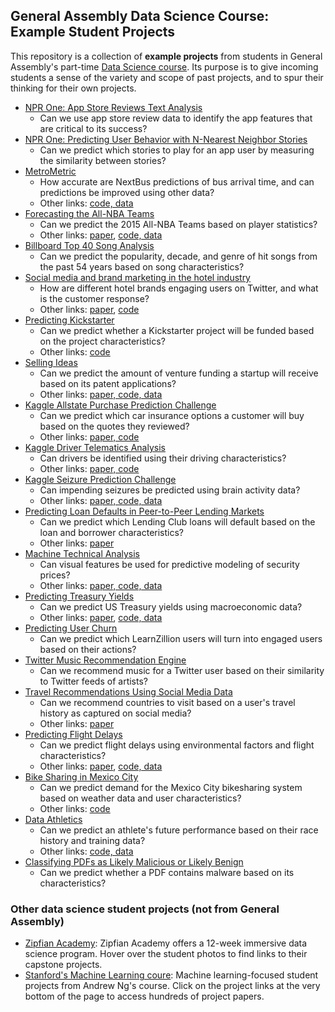 ## General Assembly Data Science Course: Example Student Projects

This repository is a collection of **example projects** from students in General Assembly's part-time [Data Science course](https://generalassemb.ly/education/data-science). Its purpose is to give incoming students a sense of the variety and scope of past projects, and to spur their thinking for their own projects.

* [NPR One: App Store Reviews Text Analysis](pdf/npr_reviews_presentation.pdf)
    * Can we use app store review data to identify the app features that are critical to its success?
* [NPR One: Predicting User Behavior with N-Nearest Neighbor Stories](pdf/npr_stories_presentation.pdf)
    * Can we predict which stories to play for an app user by measuring the similarity between stories?
* [MetroMetric](pdf/bus_presentation.pdf)
    * How accurate are NextBus predictions of bus arrival time, and can predictions be improved using other data?
    * Other links: [code, data](https://github.com/dokbrown/MetroMetric)
* [Forecasting the All-NBA Teams](pdf/nba_presentation.pdf)
    * Can we predict the 2015 All-NBA Teams based on player statistics?
    * Other links: [paper](pdf/nba_paper.pdf), [code, data](https://github.com/justmarkham/DAT4-students/tree/master/kerry/Final)
* [Billboard Top 40 Song Analysis](http://nbviewer.ipython.org/github/lentzma/Billboard_Top_40/blob/master/DAT13FinalLentz.ipynb)
    * Can we predict the popularity, decade, and genre of hit songs from the past 54 years based on song characteristics?
* [Social media and brand marketing in the hotel industry](pdf/hotel_presentation.pdf)
    * How are different hotel brands engaging users on Twitter, and what is the customer response?
    * Other links: [paper](pdf/hotel_paper.pdf), [code](https://github.com/dblosqrl/hoteltweets)
* [Predicting Kickstarter](pdf/kickstarter_presentation.pdf)
    * Can we predict whether a Kickstarter project will be funded based on the project characteristics?
    * Other links: [code](http://nbviewer.ipython.org/url/www.rubennaeff.nl/extra/gads7/rubennaeff_kickstarter_notebook.ipynb)
* [Selling Ideas](pdf/startup_presentation.pdf)
    * Can we predict the amount of venture funding a startup will receive based on its patent applications?
    * Other links: [paper, code, data](https://github.com/jwknobloch/DAT4_final_project)
* [Kaggle Allstate Purchase Prediction Challenge](https://speakerdeck.com/justmarkham/allstate-purchase-prediction-challenge-on-kaggle)
    * Can we predict which car insurance options a customer will buy based on the quotes they reviewed?
    * Other links: [paper, code](https://github.com/justmarkham/kaggle-allstate)
* [Kaggle Driver Telematics Analysis](pdf/driver_presentation.pdf)
    * Can drivers be identified using their driving characteristics?
    * Other links: [paper, code](https://github.com/justmarkham/DAT4-students/tree/master/frank/project_final)
* [Kaggle Seizure Prediction Challenge](pdf/seizure_presentation.pdf)
    * Can impending seizures be predicted using brain activity data?
    * Other links: [paper, code, data](https://github.com/justmarkham/DAT3-students/tree/master/chad/project)
* [Predicting Loan Defaults in Peer-to-Peer Lending Markets](pdf/loans_presentation.pdf)
    * Can we predict which Lending Club loans will default based on the loan and borrower characteristics?
    * Other links: [paper](pdf/loans_paper.pdf)
* [Machine Technical Analysis](pdf/visual_presentation.pdf)
    * Can visual features be used for predictive modeling of security prices?
    * Other links: [paper, code, data](https://github.com/cs79/TS_Project)
* [Predicting Treasury Yields](pdf/yields_presentation.pdf)
    * Can we predict US Treasury yields using macroeconomic data?
    * Other links: [paper](pdf/yields_paper.pdf), [code, data](https://github.com/justmarkham/DAT3-students/tree/master/linda)
* [Predicting User Churn](pdf/churn_presentation.pdf)
    * Can we predict which LearnZillion users will turn into engaged users based on their actions?
* [Twitter Music Recommendation Engine](pdf/music_presentation.pdf)
    * Can we recommend music for a Twitter user based on their similarity to Twitter feeds of artists?
* [Travel Recommendations Using Social Media Data](pdf/travel_presentation.pdf)
    * Can we recommend countries to visit based on a user's travel history as captured on social media?
    * Other links: [paper](pdf/travel_paper.pdf)
* [Predicting Flight Delays](pdf/flight_presentation.pdf)
    * Can we predict flight delays using environmental factors and flight characteristics?
    * Other links: [paper](pdf/flight_paper.pdf), [code, data](https://github.com/justmarkham/DAT3-students/tree/master/christine/Final%20Project)
* [Bike Sharing in Mexico City](pdf/bike_presentation.pdf)
    * Can we predict demand for the Mexico City bikesharing system based on weather data and user characteristics?
    * Other links: [code](https://github.com/justmarkham/gadsdc2/tree/master/final_project/jesus)
* [Data Athletics](pdf/athletics_presentation.pdf)
    * Can we predict an athlete's future performance based on their race history and training data?
    * Other links: [code, data](https://github.com/cabhishek/datascience)
* [Classifying PDFs as Likely Malicious or Likely Benign](pdf/malware_presentation.pdf)
    * Can we predict whether a PDF contains malware based on its characteristics?

### Other data science student projects (not from General Assembly)

* [Zipfian Academy](http://www.zipfianacademy.com/alumni): Zipfian Academy offers a 12-week immersive data science program. Hover over the student photos to find links to their capstone projects.
* [Stanford's Machine Learning coure](http://cs229.stanford.edu/): Machine learning-focused student projects from Andrew Ng's course. Click on the project links at the very bottom of the page to access hundreds of project papers.
